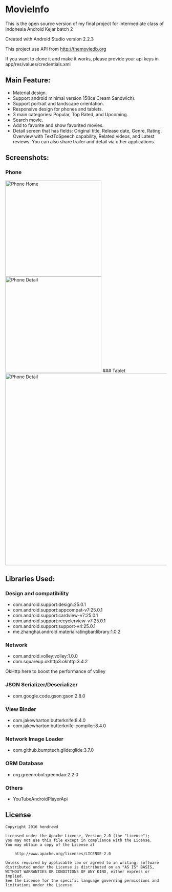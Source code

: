 # MovieInfo
This is the open source version of my final project for Intermediate class of Indonesia Android Kejar batch 2

Created with Android Studio version 2.2.3

This project use API from http://themoviedb.org

If you want to clone it and make it works, please provide your api keys in app/res/values/credentials.xml

## Main Feature:
* Material design.
* Support android minimal version 15(Ice Cream Sandwich).
* Support portrait and landscape orientation.
* Responsive design for phones and tablets.
* 3 main categories: Popular, Top Rated, and Upcoming.
* Search movie.
* Add to favorite and show favorited movies.
* Detail screen that has fields: Original title, Release date, Genre, Rating, Overview with TextToSpeech capability, Related videos, and Latest reviews. You can also share trailer and detail via other applications.

## Screenshots:
### Phone
<img src="https://cloud.githubusercontent.com/assets/9481791/21049633/98c409dc-be48-11e6-8460-850311d15dca.png" alt="Phone Home" width="300px">
<img src="https://cloud.githubusercontent.com/assets/9481791/21049635/98faf2d0-be48-11e6-9b05-d062c29e89c4.png" alt="Phone Detail" width="300px">
### Tablet
<img src="https://cloud.githubusercontent.com/assets/9481791/21049839/afdfcde4-be49-11e6-996a-ead156a05479.png" alt="Phone Detail" width="600px">

## Libraries Used:
### Design and compatibility
* com.android.support:design:25.0.1
* com.android.support:appcompat-v7:25.0.1
* com.android.support:cardview-v7:25.0.1
* com.android.support:recyclerview-v7:25.0.1
* com.android.support:support-v4:25.0.1
* me.zhanghai.android.materialratingbar:library:1.0.2

### Network
* com.android.volley:volley:1.0.0
* com.squareup.okhttp3:okhttp:3.4.2

OkHttp here to boost the performance of volley

### JSON Serializer/Deserializer
* com.google.code.gson:gson:2.8.0

### View Binder
* com.jakewharton:butterknife:8.4.0
* com.jakewharton:butterknife-compiler:8.4.0

### Network Image Loader
* com.github.bumptech.glide:glide:3.7.0

### ORM Database
* org.greenrobot:greendao:2.2.0

### Others
* YouTubeAndroidPlayerApi

## License

```
Copyright 2016 hendrawd

Licensed under the Apache License, Version 2.0 (the "License");
you may not use this file except in compliance with the License.
You may obtain a copy of the License at

    http://www.apache.org/licenses/LICENSE-2.0

Unless required by applicable law or agreed to in writing, software
distributed under the License is distributed on an "AS IS" BASIS,
WITHOUT WARRANTIES OR CONDITIONS OF ANY KIND, either express or implied.
See the License for the specific language governing permissions and
limitations under the License.
```

